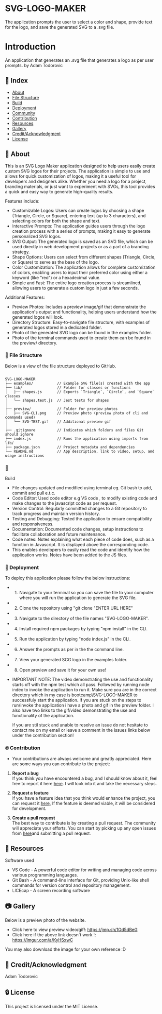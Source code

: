 # SVG-LOGO-MAKER

The application prompts the user to select a color and shape, provide text for the logo, and save the generated SVG to a .svg file.

# Introduction
 
 An application that generates an .svg file that generates a logo as per user prompts.
 by Adam Todorovic

## :ledger: Index

- [About](#beginner-about)
- [File Structure](#file_folder-file-structure)
- [Build](#hammer-build)  
- [Deployment](#rocket-deployment)  
- [Community](#cherry_blossom-community)
- [Contribution](#fire-contribution)
- [Resources](#page_facing_up-resources)
- [Gallery](#camera-gallery)
- [Credit/Acknowledgment](#star2-creditacknowledgment)
- [License](#lock-license)

##  :beginner: About

This is an SVG Logo Maker application designed to help users easily create custom SVG logos for their projects.
The application is simple to use and allows for quick customization of logos, making it a useful tool for developers and designers alike. 
Whether you need a logo for a project, branding materials, or just want to experiment with SVGs, this tool provides a quick and easy way to generate high-quality results.

Features include:

- Customizable Logos: Users can create logos by choosing a shape (Triangle, Circle, or Square), entering text (up to 3 characters), and selecting colors for both the shape and text.
- Interactive Prompts: The application guides users through the logo creation process with a series of prompts, making it easy to generate personalized SVG logos.
- SVG Output: The generated logo is saved as an SVG file, which can be used directly in web development projects or as a part of a branding strategy.
- Shape Options: Users can select from different shapes (Triangle, Circle, or Square) to serve as the base of the logo.
- Color Customization: The application allows for complete customization of colors, enabling users to input their preferred color using either a keyword (like "red") or a hexadecimal value.
- Simple and Fast: The entire logo creation process is streamlined, allowing users to generate a custom logo in just a few seconds.

Additional Features:

- Preview Photos: Includes a preview image/gif that demonstrate the application's output and functionality, helping users understand how the generated logos will look.
- Directory Structure: Easy-to-navigate file structure, with examples of generated logos stored in a dedicated folder.
- Photo of the generated SVG logo can be found in the examples folder.
- Photo of the terminal commands used to create them can be found in the preview/ directory. 

###  :file_folder: File Structure

Below is a view of the file structure deployed to GitHub.

```plaintext

SVG-LOGO-MAKER
├── examples/           // Example SVG file(s) created with the app
├── lib/                // Folder for classes or functions
│   ├── shapes.js       // Exports `Triangle`, `Circle`, and `Square` classes
│   └── shapes.test.js  // Jest tests for shapes
│   
├── preview/            // Folder for preview photos
│   ├── SVG-CLI.png     // Preview photo (preview photo of cli and commands used)
│   └── SVG-TEST.gif    // Additional preview gif
│   
├── .gitignore          // Indicates which folders and files Git should ignore
├── index.js            // Runs the application using imports from lib/
├── package.json        // Project metadata and dependencies
└── README.md           // App description, link to video, setup, and usage instructions

```

###  :hammer: 
Build
- File changes updated and modified using terminal eg. Git bash to add, commit and pull e.t.c.
- Code Editor: Used code editor e.g VS code , to modify existing code and make changes to the javascript code as per request.
- Version Control: Regularly committed changes to a Git repository to track progress and maintain version history.
- Testing and Debugging: Tested the application to ensure compatibility and responsiveness.
- Documentation: Documented code changes, setup instructions to facilitate collaboration and future maintenance.
- Code notes: Notes explaining what each piece of code does, such as a function in Javascript. It is displayed above the corresponding code.
- This enables developers to easily read the code and identify how the application works. Notes have been added to the JS files.

### :rocket: Deployment

  To deploy this application please follow the below instructions:

- 1. Navigate to your terminal so you can save the file to your computer where you will run the application to generate the SVG file. 
- 2. Clone the repository using "git clone "ENTER URL HERE"
- 3. Navigate to the directory of the file names "SVG-LOGO-MAKER".
- 4. Install required npm packages by typing "npm install" in the CLI.
- 5. Run the application by typing "node index.js" in the CLI.
- 6. Answer the prompts as per in the the command line.
- 7. View your generated SCG logo in the examples folder.
- 8. Open preview and save it for your own use!

- IMPORTANT NOTE: The video demonstrating the use and functionality starts off with the npm test which all pass. Followed by running node index to invoke the
  application to run it. Make sure you are in the correct directory which in my case is bootcamp\SVG-LOGO-MAKER to successfuly start the application. 
  If you are stuck on the steps to run/invoke the application i have a photo and gif in the preview folder. I also have two links to the gif/video demonstrating the use and functionality of the application. 
  
  If you are stil stuck and unable to resolve an issue do not hesitate to contact me on 
  my email or leave a comment in the issues links below under the contribution section!

 ###  :fire: Contribution

 - Your contributions are always welcome and greatly appreciated. Here are some ways you can contribute to the project:

 1. **Report a bug** <br>
 If you think you have encountered a bug, and I should know about it, feel free to report it here [here](https://github.com/ProjectAdam95/SVG-LOGO-MAKER/issues). I will look into it and take the necessary steps.
 
 2. **Request a feature** <br>
 If you have a feature idea that you think would enhance the project, you can request it [here](https://github.com/ProjectAdam95/SVG-LOGO-MAKER/issues), If the feature is deemed viable, it will be considered for development. 

 3. **Create a pull request** <br>
 The best way to contribute is by creating a pull request. The community will appreciate your efforts. You can start by picking up any open issues from [here](https://github.com/ProjectAdam95/SVG-LOGO-MAKER/issues)and submitting a pull request.

##  :page_facing_up: Resources

Software used
- VS Code -  A powerful code editor for writing and managing code across various programming languages.
- Git Bash - A command-line interface for Git, providing Unix-like shell commands for version control and repository management.
- LICEcap - A screen recording software

##  :camera: Gallery
Below is a preview photo of the website.

- Click here to view preview video/gif!: https://jmp.sh/1Od5dBeG
- Click here if the above link doesn't work !: https://imgur.com/a/KyHSxwC

You may also download the image for your own reference :D

## :star2: Credit/Acknowledgment
Adam Todorovic

##  :lock: License
This project is licensed under the MIT License.
